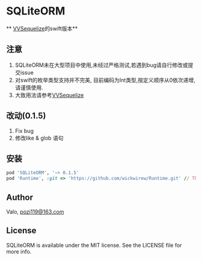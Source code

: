 # SQLiteORM
** [VVSequelize](https://github.com/pozi119/VVSequelize)的swift版本**

## 注意
1. SQLiteORM未在大型项目中使用,未经过严格测试,若遇到bug请自行修改或提交issue
2. 对swift的枚举类型支持并不完美, 目前编码为Int类型,按定义顺序从0依次递增, 请谨慎使用.
3. 大致用法请参考[VVSequelize](https://github.com/pozi119/VVSequelize)

## 改动(0.1.5)
1. Fix bug
2. 修改like & glob 语句

## 安装

```ruby
pod 'SQLiteORM', '~> 0.1.5'
pod 'Runtime', :git => 'https://github.com/wickwirew/Runtime.git' // The version in pods is 2.2.2, which requires 2.2.4
```

## Author

Valo, pozi119@163.com

## License

SQLiteORM is available under the MIT license. See the LICENSE file for more info.
